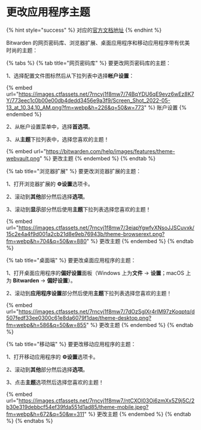 # 更改应用程序主题

{% hint style="success" %}
对应的[官方文档地址](https://bitwarden.com/help/article/change-theme/)
{% endhint %}

Bitwarden 的网页密码库、浏览器扩展、桌面应用程序和移动应用程序带有优美时尚的主题：

{% tabs %}
{% tab title="网页密码库" %}
要更改网页密码库的主题：

1、选择配置文件图标然后从下拉列表中选择**帐户设置**：

{% embed url="https://images.ctfassets.net/7rncvj1f8mw7/74BqYDU6qE9evz6wEz8K7Y/773eec1c0b00e00db4dedd3456e9a3f9/Screen_Shot_2022-05-13_at_10.34.10_AM.png?fm=webp&h=226&q=50&w=773" %}
账户设置
{% endembed %}

2、从帐户设置菜单中，选择**首选项**。

3、从**主题**下拉列表中，选择您喜欢的主题！

{% embed url="https://bitwarden.com/help/images/features/theme-webvault.png" %}
更改主题
{% endembed %}
{% endtab %}

{% tab title="浏览器扩展" %}
要更改浏览器扩展的主题：

1、打开浏览器扩展的 **⚙️设置**选项卡。

2、滚动到**其他**部分然后选择**选项**。

3、滚动到**显示**部分然后使用**主题**下拉列表选择您喜欢的主题！

{% embed url="https://images.ctfassets.net/7rncvj1f8mw7/3eiapYgwfvXNsoJJSCuvxk/15c2e4a4f9d001a2cb21d8e9eb76943b/theme-browserext.png?fm=webp&h=704&q=50&w=880" %}
更改主题
{% endembed %}
{% endtab %}

{% tab title="桌面端" %}
要更改桌面应用程序的主题：

1、打开桌面应用程序的**偏好设置**面板（Windows 上为**文件** → **设置**；macOS 上为 **Bitwarden** → **偏好设置**）。&#x20;

2、滚动到**应用程序设置**部分然后使用**主题**下拉列表选择您喜欢的主题！

{% embed url="https://images.ctfassets.net/7rncvj1f8mw7/7dOzSglXr4rlM97zKoqptq/d507fedf33ee0300c61e8da6079f1dae/theme-desktop.png?fm=webp&h=586&q=50&w=855" %}
更改主题
{% endembed %}
{% endtab %}

{% tab title="移动端" %}
要更改移动应用程序的主题：

1、打开移动应用程序的 **⚙️设置**选项卡。&#x20;

2、滚动到**其他**部分然后选择**选项**。&#x20;

3、点击**主题**选项然后选择您喜欢的主题！

{% embed url="https://images.ctfassets.net/7rncvj1f8mw7/ntCXOl03Oi6zmXx5Z9j5C/2b30e319debbcf54ef39fda551d1ad85/theme-mobile.jpeg?fm=webp&h=672&q=50&w=311" %}
更改主题
{% endembed %}
{% endtab %}
{% endtabs %}
